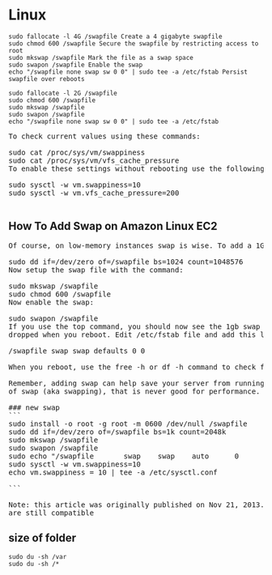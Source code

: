 # Linux

```
sudo fallocate -l 4G /swapfile Create a 4 gigabyte swapfile
sudo chmod 600 /swapfile Secure the swapfile by restricting access to root
sudo mkswap /swapfile Mark the file as a swap space
sudo swapon /swapfile Enable the swap
echo "/swapfile none swap sw 0 0" | sudo tee -a /etc/fstab Persist swapfile over reboots 
```

```
sudo fallocate -l 2G /swapfile
sudo chmod 600 /swapfile
sudo mkswap /swapfile
sudo swapon /swapfile
echo "/swapfile none swap sw 0 0" | sudo tee -a /etc/fstab
```


<pre>
To check current values using these commands:

sudo cat /proc/sys/vm/swappiness
sudo cat /proc/sys/vm/vfs_cache_pressure
To enable these settings without rebooting use the following commands:

sudo sysctl -w vm.swappiness=10
sudo sysctl -w vm.vfs_cache_pressure=200
 
</pre>
## How To Add Swap on Amazon Linux EC2
<pre>
Of course, on low-memory instances swap is wise. To add a 1GB swap file for example, from command line you’ll type:

sudo dd if=/dev/zero of=/swapfile bs=1024 count=1048576
Now setup the swap file with the command:

sudo mkswap /swapfile
sudo chmod 600 /swapfile
Now enable the swap:

sudo swapon /swapfile
If you use the top command, you should now see the 1gb swap added. So now lets make swap persistent so it’s not
dropped when you reboot. Edit /etc/fstab file and add this line as the last line:

/swapfile swap swap defaults 0 0

When you reboot, use the free -h or df -h command to check for swap.

Remember, adding swap can help save your server from running out of memory but if it’s already using a big chunk 
of swap (aka swapping), that is never good for performance. A lot can be expanded upon with regards to swap and paging/swapping. However, the point today is that stripping/tuning the AMI.

### new swap
```
sudo install -o root -g root -m 0600 /dev/null /swapfile
sudo dd if=/dev/zero of=/swapfile bs=1k count=2048k
sudo mkswap /swapfile
sudo swapon /swapfile
sudo echo "/swapfile       swap    swap    auto      0       0" | tee -a /etc/fstab
sudo sysctl -w vm.swappiness=10
echo vm.swappiness = 10 | tee -a /etc/sysctl.conf

```

Note: this article was originally published on Nov 21, 2013. It has been updated to ensure that the suggested changes
are still compatible
</pre>
## size of folder
```
sudo du -sh /var
sudo du -sh /*
```
